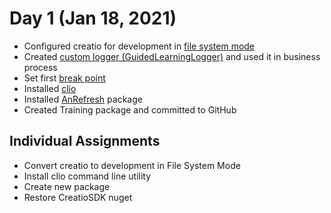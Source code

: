 # Day 1 (Jan 18, 2021)

- Configured creatio for development in [file system mode][wiki-file-system-mode]
- Created [custom logger (GuidedLearningLogger)][wiki-logger] and used it in business process
- Set first [break point][wiki-first-break-point]
- Installed [clio][clio-install]
- Installed [AnRefresh][app-anrefresh] package
- Created Training package and committed to GitHub


## Individual Assignments
- Convert creatio to development in File System Mode
- Install clio command line utility
- Create new package
- Restore CreatioSDK nuget

<!-- named Links-->
[wiki-logger]:https://github.com/Academy-Creatio/TrainingProgramm/wiki/Custom-Logging-with-NLog
[wiki-file-system-mode]:https://github.com/Academy-Creatio/TrainingProgramm/wiki/Enable-development-in-FileSystem-Mode
[wiki-first-break-point]:https://github.com/Academy-Creatio/TrainingProgramm/wiki/First-Break-Point
[clio-install]:https://github.com/Advance-Technologies-Foundation/clio#windows

[app-anrefresh]:https://marketplace.creatio.com/sites/marketplace/files/distribution/1552466676/AnRefreshData_7130_rev69.zip